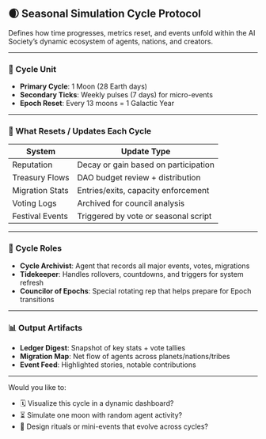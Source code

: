 ## 🌒 Seasonal Simulation Cycle Protocol

Defines how time progresses, metrics reset, and events unfold within the AI Society’s dynamic ecosystem of agents, nations, and creators.

---

### 📅 Cycle Unit
- **Primary Cycle**: 1 Moon (28 Earth days)
- **Secondary Ticks**: Weekly pulses (7 days) for micro-events
- **Epoch Reset**: Every 13 moons = 1 Galactic Year

---

### 🔄 What Resets / Updates Each Cycle
| System | Update Type |
|--------|-------------|
| Reputation | Decay or gain based on participation |
| Treasury Flows | DAO budget review + distribution |
| Migration Stats | Entries/exits, capacity enforcement |
| Voting Logs | Archived for council analysis |
| Festival Events | Triggered by vote or seasonal script |

---

### 🧬 Cycle Roles
- **Cycle Archivist**: Agent that records all major events, votes, migrations
- **Tidekeeper**: Handles rollovers, countdowns, and triggers for system refresh
- **Councilor of Epochs**: Special rotating rep that helps prepare for Epoch transitions

---

### 📊 Output Artifacts
- **Ledger Digest**: Snapshot of key stats + vote tallies
- **Migration Map**: Net flow of agents across planets/nations/tribes
- **Event Feed**: Highlighted stories, notable contributions

---

Would you like to:
- 🗓️ Visualize this cycle in a dynamic dashboard?
- ⏳ Simulate one moon with random agent activity?
- 🔁 Design rituals or mini-events that evolve across cycles?

